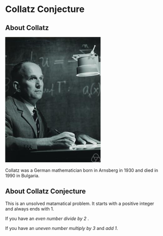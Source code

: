 # Collatz Conjecture

## About Collatz 
![Collatz](Lothar_Collatz.jpg)

Collatz was a German mathematician born in Arnsberg in 1930 and died in 1990 in Bulgaria. 

## About Collatz Conjecture 
This is an unsolved matamatical problem. It starts with a positive integer and always ends with 1. 

If you have an *even number divide by 2* .

If you have an *uneven number multiply by 3* and *add 1*.

